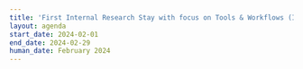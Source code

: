 ```yaml
---
title: 'First Internal Research Stay with focus on Tools & Workflows (IRS-1)'
layout: agenda
start_date: 2024-02-01
end_date: 2024-02-29
human_date: February 2024
---
```

